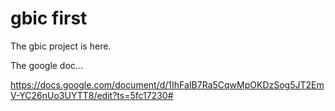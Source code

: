 # gbic first

The gbic project is here.

The google doc...

https://docs.google.com/document/d/1IhFaIB7Ra5CqwMpOKDzSog5JT2EmV-YC26nUo3UYTT8/edit?ts=5fc17230#


